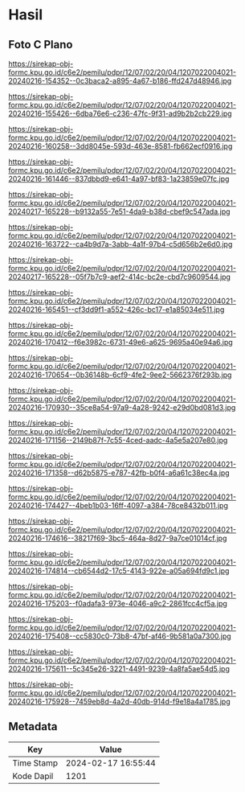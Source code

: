 # Hasil

## Foto C Plano

https://sirekap-obj-formc.kpu.go.id/c6e2/pemilu/pdpr/12/07/02/20/04/1207022004021-20240216-154352--0c3baca2-a895-4a67-b186-ffd247d48946.jpg

https://sirekap-obj-formc.kpu.go.id/c6e2/pemilu/pdpr/12/07/02/20/04/1207022004021-20240216-155426--6dba76e6-c236-47fc-9f31-ad9b2b2cb229.jpg

https://sirekap-obj-formc.kpu.go.id/c6e2/pemilu/pdpr/12/07/02/20/04/1207022004021-20240216-160258--3dd8045e-593d-463e-8581-fb662ecf0916.jpg

https://sirekap-obj-formc.kpu.go.id/c6e2/pemilu/pdpr/12/07/02/20/04/1207022004021-20240216-161446--837dbbd9-e641-4a97-bf83-1a23859e07fc.jpg

https://sirekap-obj-formc.kpu.go.id/c6e2/pemilu/pdpr/12/07/02/20/04/1207022004021-20240217-165228--b9132a55-7e51-4da9-b38d-cbef9c547ada.jpg

https://sirekap-obj-formc.kpu.go.id/c6e2/pemilu/pdpr/12/07/02/20/04/1207022004021-20240216-163722--ca4b9d7a-3abb-4a1f-97b4-c5d656b2e6d0.jpg

https://sirekap-obj-formc.kpu.go.id/c6e2/pemilu/pdpr/12/07/02/20/04/1207022004021-20240217-165228--05f7b7c9-aef2-414c-bc2e-cbd7c9609544.jpg

https://sirekap-obj-formc.kpu.go.id/c6e2/pemilu/pdpr/12/07/02/20/04/1207022004021-20240216-165451--cf3dd9f1-a552-426c-bc17-e1a85034e511.jpg

https://sirekap-obj-formc.kpu.go.id/c6e2/pemilu/pdpr/12/07/02/20/04/1207022004021-20240216-170412--f6e3982c-6731-49e6-a625-9695a40e94a6.jpg

https://sirekap-obj-formc.kpu.go.id/c6e2/pemilu/pdpr/12/07/02/20/04/1207022004021-20240216-170654--0b36148b-6cf9-4fe2-9ee2-5662376f293b.jpg

https://sirekap-obj-formc.kpu.go.id/c6e2/pemilu/pdpr/12/07/02/20/04/1207022004021-20240216-170930--35ce8a54-97a9-4a28-9242-e29d0bd081d3.jpg

https://sirekap-obj-formc.kpu.go.id/c6e2/pemilu/pdpr/12/07/02/20/04/1207022004021-20240216-171156--2149b87f-7c55-4ced-aadc-4a5e5a207e80.jpg

https://sirekap-obj-formc.kpu.go.id/c6e2/pemilu/pdpr/12/07/02/20/04/1207022004021-20240216-171358--d62b5875-e787-42fb-b0f4-a6a61c38ec4a.jpg

https://sirekap-obj-formc.kpu.go.id/c6e2/pemilu/pdpr/12/07/02/20/04/1207022004021-20240216-174427--4beb1b03-16ff-4097-a384-78ce8432b011.jpg

https://sirekap-obj-formc.kpu.go.id/c6e2/pemilu/pdpr/12/07/02/20/04/1207022004021-20240216-174616--38217f69-3bc5-464a-8d27-9a7ce01014cf.jpg

https://sirekap-obj-formc.kpu.go.id/c6e2/pemilu/pdpr/12/07/02/20/04/1207022004021-20240216-174814--cb6544d2-17c5-4143-922e-a05a694fd9c1.jpg

https://sirekap-obj-formc.kpu.go.id/c6e2/pemilu/pdpr/12/07/02/20/04/1207022004021-20240216-175203--f0adafa3-973e-4046-a9c2-2861fcc4cf5a.jpg

https://sirekap-obj-formc.kpu.go.id/c6e2/pemilu/pdpr/12/07/02/20/04/1207022004021-20240216-175408--cc5830c0-73b8-47bf-af46-9b581a0a7300.jpg

https://sirekap-obj-formc.kpu.go.id/c6e2/pemilu/pdpr/12/07/02/20/04/1207022004021-20240216-175611--5c345e26-3221-4491-9239-4a8fa5ae54d5.jpg

https://sirekap-obj-formc.kpu.go.id/c6e2/pemilu/pdpr/12/07/02/20/04/1207022004021-20240216-175928--7459eb8d-4a2d-40db-914d-f9e18a4a1785.jpg


## Metadata

| Key        | Value               |
| ---------- | ------------------- |
| Time Stamp | 2024-02-17 16:55:44 |
| Kode Dapil | 1201                |



